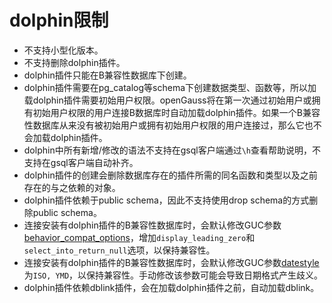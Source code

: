 # dolphin限制

-   不支持小型化版本。
-   不支持删除dolphin插件。
-   dolphin插件只能在B兼容性数据库下创建。
-   dolphin插件需要在pg_catalog等schema下创建数据类型、函数等，所以加载dolphin插件需要初始用户权限。openGauss将在第一次通过初始用户或拥有初始用户权限的用户连接B数据库时自动加载dolphin插件。如果一个B兼容性数据库从来没有被初始用户或拥有初始用户权限的用户连接过，那么它也不会加载dolphin插件。
-   dolphin中所有新增/修改的语法不支持在gsql客户端通过```\h```查看帮助说明，不支持在gsql客户端自动补齐。
-   dolphin插件的创建会删除数据库存在的插件所需的同名函数和类型以及之前存在的与之依赖的对象。
-   dolphin插件依赖于public schema，因此不支持使用drop schema的方式删除public schema。
-   连接安装有dolphin插件的B兼容性数据库时，会默认修改GUC参数[behavior_compat_options](../DatabaseReference/平台和客户端兼容性.md#zh-cn_topic_0283137574_zh-cn_topic_0237124754_section1980124735516)，增加```display_leading_zero```和```select_into_return_null```选项，以保持兼容性。
-   连接安装有dolphin插件的B兼容性数据库时，会默认修改GUC参数[datestyle](../DatabaseReference/区域和格式化.md#zh-cn_topic_0283136798_zh-cn_topic_0237124733_zh-cn_topic_0059778109_s6464b29eb2274134845cea28f39d915e)为```ISO, YMD```，以保持兼容性。手动修改该参数可能会导致日期格式产生歧义。
-   dolphin插件依赖dblink插件，会在加载dolphin插件之前，自动加载dblink。
